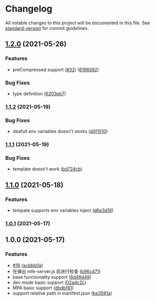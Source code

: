 # Changelog

All notable changes to this project will be documented in this file. See [standard-version](https://github.com/conventional-changelog/standard-version) for commit guidelines.

## [1.2.0](https://github.com/uioz/mfe-proxy-server/compare/v1.1.2...v1.2.0) (2021-05-26)


### Features

* preCompressed support ([#32](https://github.com/uioz/mfe-proxy-server/issues/32)) ([6196592](https://github.com/uioz/mfe-proxy-server/commit/61965929623b5ab079c13c9641a80ad8f39d88c1))


### Bug Fixes

* type definition ([6203eb7](https://github.com/uioz/mfe-proxy-server/commit/6203eb78e7c76d97d61d5a25faf4d9167f163a39))

### [1.1.2](https://github.com/uioz/mfe-proxy-server/compare/v1.1.1...v1.1.2) (2021-05-19)


### Bug Fixes

* deafult env variables doesn't works ([d0f1510](https://github.com/uioz/mfe-proxy-server/commit/d0f15107ac418bd9dde6b456cc72aa3b0c0ed897))

### [1.1.1](https://github.com/uioz/mfe-proxy-server/compare/v1.1.0...v1.1.1) (2021-05-19)


### Bug Fixes

* template doesn't work ([bd724cb](https://github.com/uioz/mfe-proxy-server/commit/bd724cbe8a2cda5a991741e05b2cc5f32e421019))

## [1.1.0](https://github.com/uioz/mfe-proxy-server/compare/v1.0.1...v1.1.0) (2021-05-18)


### Features

* tempate supports env variables inject  ([d6e3d18](https://github.com/uioz/mfe-proxy-server/commit/d6e3d186c81658c630f63667b11ffe47cc9d9cc3))

### [1.0.1](https://github.com/uioz/mfe-proxy-server/compare/v1.0.0...v1.0.1) (2021-05-17)

## 1.0.0 (2021-05-17)


### Features

* [#18](https://github.com/uioz/mfe-proxy-server/issues/18) ([acbbb0a](https://github.com/uioz/mfe-proxy-server/commit/acbbb0ab64bf795979f903e17cf13d22b66d6a5a))
* 在弹出 mfe-server.js 前进行检查 ([b96c471](https://github.com/uioz/mfe-proxy-server/commit/b96c471f2c372d745a69201487e0870efe84f156))
* base functionality support ([6d46d49](https://github.com/uioz/mfe-proxy-server/commit/6d46d49edd33a803cba2dcb967156b63a027d52d))
* dev mode basic support ([02adc2c](https://github.com/uioz/mfe-proxy-server/commit/02adc2c8a7a9a04bd50f5ccdeabc5310ef0948e2))
* MPA basic support ([dbdbf81](https://github.com/uioz/mfe-proxy-server/commit/dbdbf81f6b0915d3907a22bac7762ea0c5579087))
* support relative path in manifest.json ([be3591a](https://github.com/uioz/mfe-proxy-server/commit/be3591adc0f46fe8d83fad6c06ff0b2137b3a716))
